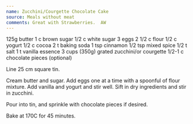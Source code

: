```yaml
---
name: Zucchini/Courgette Chocolate Cake
source: Meals without meat
comments: Great with Strawberries.  AW
---
```


125g butter
1 c brown sugar
1/2 c white sugar
3 eggs
2 1/2 c flour
1/2 c yogurt
1/2 c cocoa
2 t baking soda
1 tsp cinnamon
1/2 tsp mixed spice
1/2 t salt
1 t vanilla essence
3 cups (350g) grated zucchini/or courgette
1/2-1 c chocolate pieces (optional)

Line 25 cm square tin.

Cream butter and sugar.  Add eggs one at a time with a spoonful of flour mixture.  Add vanilla and yogurt and stir well.  Sift in dry ingredients and stir in zucchini.

Pour into tin, and sprinkle with chocolate pieces if desired.

Bake at 170C for 45 minutes.

